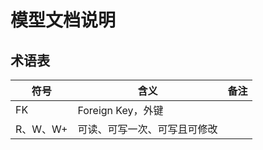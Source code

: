 # 模型文档说明

## 术语表

| 符号     | 含义                         | 备注 |
| -------- | ---------------------------- | ---- |
| FK       | Foreign Key，外键            |      |
| R、W、W+ | 可读、可写一次、可写且可修改 |      |

